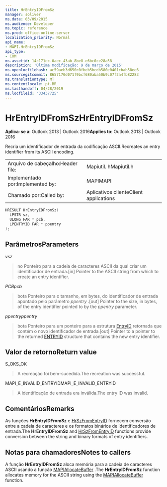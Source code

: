 ```yaml
---
title: HrEntryIDFromSz
manager: soliver
ms.date: 03/09/2015
ms.audience: Developer
ms.topic: reference
ms.prod: office-online-server
localization_priority: Normal
api_name:
- MAPI.HrEntryIDFromSz
api_type:
- COM
ms.assetid: 14c171ec-0aec-43ab-8be8-e6bc0ce28a58
description: 'Última modificação: 9 de março de 2015'
ms.openlocfilehash: ac59aeb3d650c0fbeb5bcdb580e0401cbab58ee6
ms.sourcegitcommit: 8657170d071f9bcf680aba50b9c07f2a4fb82283
ms.translationtype: MT
ms.contentlocale: pt-BR
ms.lasthandoff: 04/28/2019
ms.locfileid: "33437725"
---
```

# <a name="hrentryidfromsz"></a><span data-ttu-id="480e5-103">HrEntryIDFromSz</span><span class="sxs-lookup"><span data-stu-id="480e5-103">HrEntryIDFromSz</span></span>

  
  
<span data-ttu-id="480e5-104">**Aplica-se a**: Outlook 2013 | Outlook 2016</span><span class="sxs-lookup"><span data-stu-id="480e5-104">**Applies to**: Outlook 2013 | Outlook 2016</span></span> 
  
<span data-ttu-id="480e5-105">Recria um identificador de entrada da codificação ASCII.</span><span class="sxs-lookup"><span data-stu-id="480e5-105">Recreates an entry identifier from its ASCII encoding.</span></span> 
  
|||
|:-----|:-----|
|<span data-ttu-id="480e5-106">Arquivo de cabeçalho:</span><span class="sxs-lookup"><span data-stu-id="480e5-106">Header file:</span></span>  <br/> |<span data-ttu-id="480e5-107">Mapiutil. h</span><span class="sxs-lookup"><span data-stu-id="480e5-107">Mapiutil.h</span></span>  <br/> |
|<span data-ttu-id="480e5-108">Implementado por:</span><span class="sxs-lookup"><span data-stu-id="480e5-108">Implemented by:</span></span>  <br/> |<span data-ttu-id="480e5-109">MAPI</span><span class="sxs-lookup"><span data-stu-id="480e5-109">MAPI</span></span>  <br/> |
|<span data-ttu-id="480e5-110">Chamado por:</span><span class="sxs-lookup"><span data-stu-id="480e5-110">Called by:</span></span>  <br/> |<span data-ttu-id="480e5-111">Aplicativos cliente</span><span class="sxs-lookup"><span data-stu-id="480e5-111">Client applications</span></span>  <br/> |
   
```cpp
HRESULT HrEntryIDFromSz(
  LPSTR sz,
  ULONG FAR * pcb,
  LPENTRYID FAR * ppentry
);
```

## <a name="parameters"></a><span data-ttu-id="480e5-112">Parâmetros</span><span class="sxs-lookup"><span data-stu-id="480e5-112">Parameters</span></span>

 <span data-ttu-id="480e5-113">_v_</span><span class="sxs-lookup"><span data-stu-id="480e5-113">_sz_</span></span>
  
> <span data-ttu-id="480e5-114">no Ponteiro para a cadeia de caracteres ASCII da qual criar um identificador de entrada.</span><span class="sxs-lookup"><span data-stu-id="480e5-114">[in] Pointer to the ASCII string from which to create an entry identifier.</span></span> 
    
 <span data-ttu-id="480e5-115">_PCB_</span><span class="sxs-lookup"><span data-stu-id="480e5-115">_pcb_</span></span>
  
> <span data-ttu-id="480e5-116">bota Ponteiro para o tamanho, em bytes, do identificador de entrada apontado pelo parâmetro _ppentry_ .</span><span class="sxs-lookup"><span data-stu-id="480e5-116">[out] Pointer to the size, in bytes, of the entry identifier pointed to by the  _ppentry_ parameter.</span></span> 
    
 <span data-ttu-id="480e5-117">_ppentry_</span><span class="sxs-lookup"><span data-stu-id="480e5-117">_ppentry_</span></span>
  
> <span data-ttu-id="480e5-118">bota Ponteiro para um ponteiro para a estrutura [EntryID](entryid.md) retornada que contém o novo identificador de entrada.</span><span class="sxs-lookup"><span data-stu-id="480e5-118">[out] Pointer to a pointer to the returned [ENTRYID](entryid.md) structure that contains the new entry identifier.</span></span> 
    
## <a name="return-value"></a><span data-ttu-id="480e5-119">Valor de retorno</span><span class="sxs-lookup"><span data-stu-id="480e5-119">Return value</span></span>

<span data-ttu-id="480e5-120">S_OK</span><span class="sxs-lookup"><span data-stu-id="480e5-120">S_OK</span></span>
  
> <span data-ttu-id="480e5-121">A recreação foi bem-sucedida.</span><span class="sxs-lookup"><span data-stu-id="480e5-121">The recreation was successful.</span></span>
    
<span data-ttu-id="480e5-122">MAPI_E_INVALID_ENTRYID</span><span class="sxs-lookup"><span data-stu-id="480e5-122">MAPI_E_INVALID_ENTRYID</span></span>
  
> <span data-ttu-id="480e5-123">A identificação de entrada era inválida.</span><span class="sxs-lookup"><span data-stu-id="480e5-123">The entry ID was invalid.</span></span>
    
## <a name="remarks"></a><span data-ttu-id="480e5-124">Comentários</span><span class="sxs-lookup"><span data-stu-id="480e5-124">Remarks</span></span>

<span data-ttu-id="480e5-125">As funções **HrEntryIDFromSz** e [HrSzFromEntryID](hrszfromentryid.md) fornecem conversão entre a cadeia de caracteres e os formatos binários de identificadores de entrada.</span><span class="sxs-lookup"><span data-stu-id="480e5-125">The **HrEntryIDFromSz** and [HrSzFromEntryID](hrszfromentryid.md) functions provide conversion between the string and binary formats of entry identifiers.</span></span> 
  
## <a name="notes-to-callers"></a><span data-ttu-id="480e5-126">Notas para chamadores</span><span class="sxs-lookup"><span data-stu-id="480e5-126">Notes to callers</span></span>

<span data-ttu-id="480e5-127">A função **HrEntryIDFromSz** aloca memória para a cadeia de caracteres ASCII usando a função [MAPIAllocateBuffer](mapiallocatebuffer.md) .</span><span class="sxs-lookup"><span data-stu-id="480e5-127">The **HrEntryIDFromSz** function allocates memory for the ASCII string using the [MAPIAllocateBuffer](mapiallocatebuffer.md) function.</span></span> 
  

